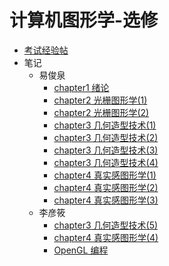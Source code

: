 # 计算机图形学-选修

- [考试经验帖](docs/课内笔记/大三上/计算机图形学-选修/考试经验帖.md)
- 笔记
  - 易俊泉
    - [chapter1 绪论](docs/课内笔记/大三上/计算机图形学-选修/笔记/易俊泉/chapter1绪论.md)
    - [chapter2 光栅图形学(1)](<docs/课内笔记/大三上/计算机图形学-选修/笔记/易俊泉/chapter2光栅图形学(1).md>)
    - [chapter2 光栅图形学(2)](<docs/课内笔记/大三上/计算机图形学-选修/笔记/易俊泉/chapter2光栅图形学(2).md>)
    - [chapter3 几何造型技术(1)](<docs/课内笔记/大三上/计算机图形学-选修/笔记/易俊泉/chapter3几何造型技术(1).md>)
    - [chapter3 几何造型技术(2)](<docs/课内笔记/大三上/计算机图形学-选修/笔记/易俊泉/chapter3几何造型技术(2).md>)
    - [chapter3 几何造型技术(3)](<docs/课内笔记/大三上/计算机图形学-选修/笔记/易俊泉/chapter3几何造型技术(3).md>)
    - [chapter3 几何造型技术(4)](<docs/课内笔记/大三上/计算机图形学-选修/笔记/易俊泉/chapter3几何造型技术(4).md>)
    - [chapter4 真实感图形学(1)](<docs/课内笔记/大三上/计算机图形学-选修/笔记/易俊泉/chapter4真实感图形学(1).md>)
    - [chapter4 真实感图形学(2)](<docs/课内笔记/大三上/计算机图形学-选修/笔记/易俊泉/chapter4真实感图形学(2).md>)
    - [chapter4 真实感图形学(3)](<docs/课内笔记/大三上/计算机图形学-选修/笔记/易俊泉/chapter4真实感图形学(3).md>)
  - 李彦筱
    - [chapter3 几何造型技术(5)](docs/课内笔记/大三上/计算机图形学-选修/笔记/李彦筱/几何造型技术5.md)
    - [chapter4 真实感图形学(4)](docs/课内笔记/大三上/计算机图形学-选修/笔记/李彦筱/真实感图形学4.md)
    - [OpenGL 编程](docs/课内笔记/大三上/计算机图形学-选修/笔记/李彦筱/OpenGL编程.md)
